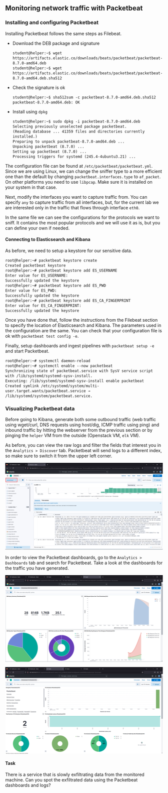 ## Monitoring network traffic with Packetbeat

### Installing and configuring Packetbeat

Installing Packetbeat follows the same steps as Filebeat.

- Download the DEB package and signature
    
    ```shell-session
    student@helper:~$ wget https://artifacts.elastic.co/downloads/beats/packetbeat/packetbeat-8.7.0-amd64.deb
    student@helper:~$ wget https://artifacts.elastic.co/downloads/beats/packetbeat/packetbeat-8.7.0-amd64.deb.sha512
    ```
    
- Check the signature is ok
    
    ```shell-session
    student@helper:~$ sha512sum -c packetbeat-8.7.0-amd64.deb.sha512
    packetbeat-8.7.0-amd64.deb: OK
    ```
    
- Install using `dpkg`
    
    ```shell-session
    student@helper:~$ sudo dpkg -i packetbeat-8.7.0-amd64.deb
    Selecting previously unselected package packetbeat.
    (Reading database ... 41359 files and directories currently installed.)
    Preparing to unpack packetbeat-8.7.0-amd64.deb ...
    Unpacking packetbeat (8.7.0) ...
    Setting up packetbeat (8.7.0) ...
    Processing triggers for systemd (245.4-4ubuntu3.21) ...
    ```
    

The configuration file can be found at `/etc/packetbeat/packetbeat.yml`. Since
we are using Linux, we can change the sniffer type to a more efficient one than
the default by changing `packetbeat.interfaces.type` to `af_packet`. On other
platforms you need to use `libpcap`. Make sure it is installed on your system in
that case.

Next, modify the interfaces you want to capture traffic from. You can specify 
`any` to capture traffic from all interfaces, but, for the current lab we are 
interested only in the traffic that flows through interface `eth0`.

In the same file we can see the configurations for the protocols we want to 
sniff. It contains the most popular protocols and we will use it as is, but you
can define your own if needed.

#### Connecting to Elasticsearch and Kibana

As before, we need to setup a keystore for our sensitive data.

```shell-session
root@helper:~# packetbeat keystore create
Created packetbeat keystore
root@helper:~# packetbeat keystore add ES_USERNAME
Enter value for ES_USERNAME:
Successfully updated the keystore
root@helper:~# packetbeat keystore add ES_PWD
Enter value for ES_PWD:
Successfully updated the keystore
root@helper:~# packetbeat keystore add ES_CA_FINGERPRINT
Enter value for ES_CA_FINGERPRINT:
Successfully updated the keystore
```

Once you have done that, follow the instructions from the Filebeat section to
specify the location of Elasticsearch and Kibana. The parameters used in the 
configuration are the same. You can check that your configuration file is ok
with `packetbeat test config -e`.

Finally, setup dashboards and ingest pipelines with `packetbeat setup -e` and 
start Packetbeat.

```shell-session
root@helper:~# systemctl daemon-reload
root@helper:~# systemctl enable --now packetbeat
Synchronizing state of packetbeat.service with SysV service script with /lib/systemd/systemd-sysv-install.
Executing: /lib/systemd/systemd-sysv-install enable packetbeat
Created symlink /etc/systemd/system/multi-user.target.wants/packetbeat.service → /lib/systemd/system/packetbeat.service.
```

### Visualizing Packetbeat data

Before going to Kibana, generate both some outbound traffic (web traffic using 
wget/curl, DNS requests using host/dig, ICMP traffic using ping) and inbound 
traffic by hitting the webserver from the previous section or by pinging the 
`helper` VM from the outside (Openstack VM, `elk` VM).

As before, you can view the raw logs and filter the fields that interest you in
the `Analytics > Discover` tab. Packetbeat will send logs to a different index, 
so make sure to switch it from the upper left corner.

![Untitled](./assets/packetbeat_raw_logs.png)

In order to view the Packetbeat dashboards, go to the `Analytics > Dashboards`
tab and search for Packetbeat. Take a look at the dashboards for the traffic you
have generated.

![packetbeat_dns_dashboard.png](./assets/packetbeat_dns_dashboard.png)

![packetbeat_tls_dashboard.png](./assets/packetbeat_tls_dashboard.png)

#### Task

There is a service that is slowly exfiltrating data from the monitored machine.
Can you spot the exfiltrated data using the Packetbeat dashboards and logs?